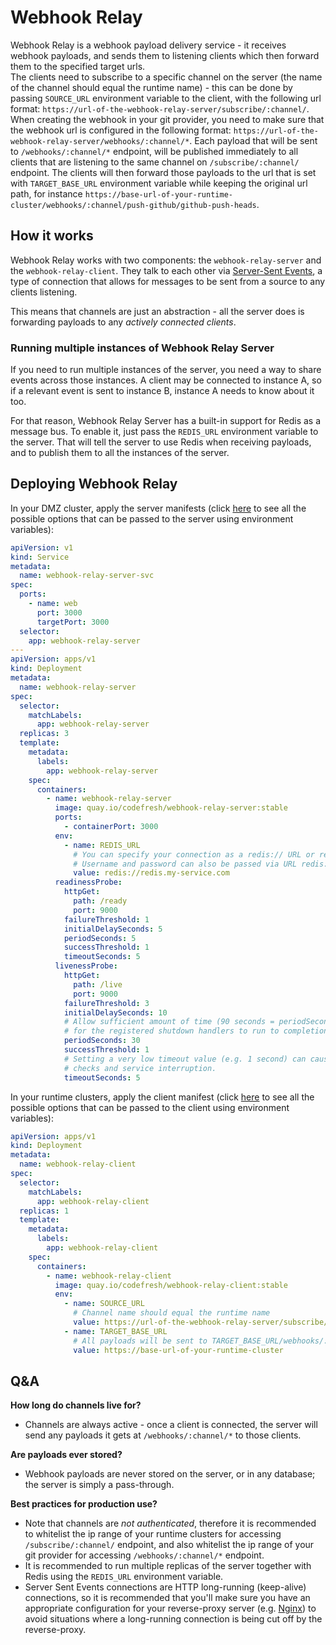# Webhook Relay
   
Webhook Relay is a webhook payload delivery service - it receives webhook payloads, and sends them to listening clients which then forward them to the specified target urls.<br>
The clients need to subscribe to a specific channel on the server (the name of the channel should equal the runtime name) - this can be done by passing `SOURCE_URL` environment variable to the client, with the following url format: `https://url-of-the-webhook-relay-server/subscribe/:channel/`.
When creating the webhook in your git provider, you need to make sure that the webhook url is configured in the following format: `https://url-of-the-webhook-relay-server/webhooks/:channel/*`. Each payload that will be sent to `/webhooks/:channel/*` endpoint, will be published immediately to all clients that are listening to the same channel on `/subscribe/:channel/` endpoint. The clients will then forward those payloads to the url that is set with `TARGET_BASE_URL` environment variable while keeping the original url path, for instance `https://base-url-of-your-runtime-cluster/webhooks/:channel/push-github/github-push-heads`. 
    
## How it works

Webhook Relay works with two components: the `webhook-relay-server` and the `webhook-relay-client`. They talk to each other via [Server-Sent Events](https://html.spec.whatwg.org/multipage/server-sent-events.html), a type of connection that allows for messages to be sent from a source to any clients listening.

This means that channels are just an abstraction - all the server does is forwarding payloads to any _actively connected clients_.
 

### Running multiple instances of Webhook Relay Server

If you need to run multiple instances of the server, you need a way to share events across those instances. A client may be connected to instance A, so if a relevant event is sent to instance B, instance A needs to know about it too.

For that reason, Webhook Relay Server has a built-in support for Redis as a message bus. To enable it, just pass the `REDIS_URL` environment variable to the server. That will tell the server to use Redis when receiving payloads, and to publish them to all the instances of the server.

## Deploying Webhook Relay

In your DMZ cluster, apply the server manifests (click [here](https://github.com/codefresh-io/webhook-relay/blob/main/apps/webhook-relay-server/README.md) to see all the possible options that can be passed to the server using environment variables):

```yaml
apiVersion: v1
kind: Service
metadata:
  name: webhook-relay-server-svc
spec:
  ports:
    - name: web
      port: 3000
      targetPort: 3000
  selector:
    app: webhook-relay-server
---
apiVersion: apps/v1
kind: Deployment
metadata:
  name: webhook-relay-server
spec:
  selector:
    matchLabels:
      app: webhook-relay-server
  replicas: 3
  template:
    metadata:
      labels:
        app: webhook-relay-server
    spec:
      containers:
        - name: webhook-relay-server
          image: quay.io/codefresh/webhook-relay-server:stable
          ports:
            - containerPort: 3000
          env:
            - name: REDIS_URL
              # You can specify your connection as a redis:// URL or rediss:// URL when using TLS encryption.
              # Username and password can also be passed via URL redis://username:authpassword@127.0.0.1:6380/4.
              value: redis://redis.my-service.com
          readinessProbe:
            httpGet:
              path: /ready
              port: 9000
            failureThreshold: 1
            initialDelaySeconds: 5
            periodSeconds: 5
            successThreshold: 1
            timeoutSeconds: 5
          livenessProbe:
            httpGet:
              path: /live
              port: 9000
            failureThreshold: 3
            initialDelaySeconds: 10
            # Allow sufficient amount of time (90 seconds = periodSeconds * failureThreshold)
            # for the registered shutdown handlers to run to completion.
            periodSeconds: 30
            successThreshold: 1
            # Setting a very low timeout value (e.g. 1 second) can cause false-positive
            # checks and service interruption.
            timeoutSeconds: 5

```

In your runtime clusters, apply the client manifest (click [here](https://github.com/codefresh-io/webhook-relay/blob/main/apps/webhook-relay-client/README.md) to see all the possible options that can be passed to the client using environment variables):

```yaml
apiVersion: apps/v1
kind: Deployment
metadata:
  name: webhook-relay-client
spec:
  selector:
    matchLabels:
      app: webhook-relay-client
  replicas: 1
  template:
    metadata:
      labels:
        app: webhook-relay-client
    spec:
      containers:
        - name: webhook-relay-client
          image: quay.io/codefresh/webhook-relay-client:stable
          env:
            - name: SOURCE_URL
              # Channel name should equal the runtime name
              value: https://url-of-the-webhook-relay-server/subscribe/:channel
            - name: TARGET_BASE_URL
              # All payloads will be sent to TARGET_BASE_URL/webhooks/:channel/*
              value: https://base-url-of-your-runtime-cluster

```

## Q&A

**How long do channels live for?**

* Channels are always active - once a client is connected, the server will send any payloads it gets at `/webhooks/:channel/*` to those clients.

**Are payloads ever stored?**

* Webhook payloads are never stored on the server, or in any database; the server is simply a pass-through.

**Best practices for production use?**

* Note that channels are _not authenticated_, therefore it is recommended to whitelist the ip range of your runtime clusters for accessing `/subscribe/:channel/` endpoint, and also whitelist the ip range of your git provider for accessing `/webhooks/:channel/*` endpoint.
* It is recommended to run multiple replicas of the server together with Redis using the `REDIS_URL` environment variable.
* Server Sent Events connections are HTTP long-running (keep-alive) connections, so it is recommended that you'll make sure you have an appropriate configuration for your reverse-proxy server (e.g. [Nginx](http://nginx.org/en/docs/http/ngx_http_upstream_module.html#keepalive)) to avoid situations where a long-running connection is being cut off by the reverse-proxy.  
 
